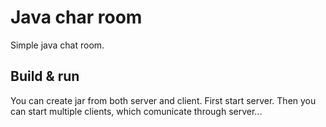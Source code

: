 # Java char room

Simple java chat room.

## Build & run

You can create jar from both server and client. First start server. Then you can start multiple clients, which comunicate through server...